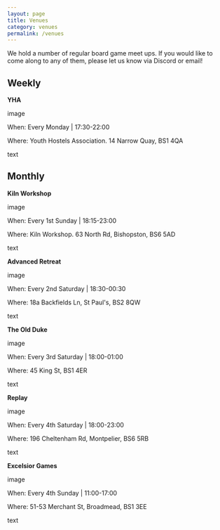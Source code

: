 ```yaml
---
layout: page
title: Venues
category: venues
permalink: /venues
---
```


We hold a number of regular board game meet ups. If you would like to come along to any of them, please let us know via Discord or email!

## __Weekly__
**__YHA__**
  
  image

When: Every Monday | 17:30-22:00

Where: Youth Hostels Association. 14 Narrow Quay, BS1 4QA

text

## __Monthly__

__**Kiln Workshop**__
  
  image

When: Every 1st Sunday | 18:15-23:00

Where: Kiln Workshop. 63 North Rd, Bishopston, BS6 5AD
  
  text

__**Advanced Retreat**__

  image

When: Every 2nd Saturday | 18:30-00:30

Where: 18a Backfields Ln, St Paul's, BS2 8QW
  
  text

__**The Old Duke**__

  image

When: Every 3rd Saturday | 18:00-01:00

Where: 45 King St, BS1 4ER
  
  text

__**Replay**__

  image

When: Every 4th Saturday | 18:00-23:00

Where: 196 Cheltenham Rd, Montpelier, BS6 5RB
  
  text

__**Excelsior Games**__

  image

When: Every 4th Sunday | 11:00-17:00

Where: 51-53 Merchant St, Broadmead, BS1 3EE

text
